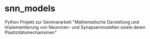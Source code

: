 # snn_models

Python Projekt zur Seminararbeit "Mathematische Darstellung und Implementierung von Neuronen- und Synapsenmodellen sowie deren Plastizitätsmechanismen"